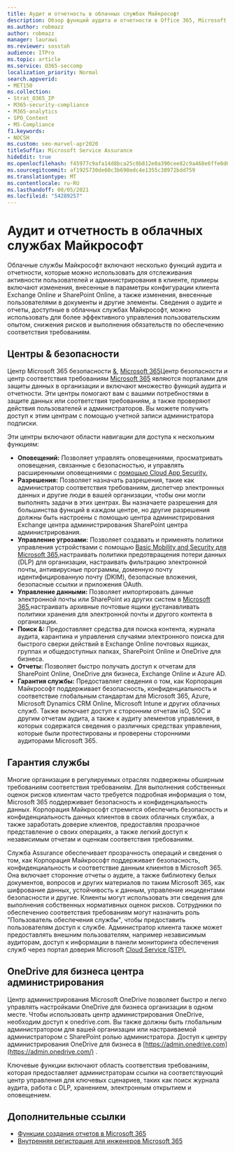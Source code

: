 ```yaml
---
title: Аудит и отчетность в облачных службах Майкрософт
description: Обзор функций аудита и отчетности в Office 365, Microsoft 365 и service Assurance.
ms.author: robmazz
author: robmazz
manager: laurawi
ms.reviewer: sosstah
audience: ITPro
ms.topic: article
ms.service: O365-seccomp
localization_priority: Normal
search.appverid:
- MET150
ms.collection:
- Strat_O365_IP
- M365-security-compliance
- M365-analytics
- SPO_Content
- MS-Compliance
f1.keywords:
- NOCSH
ms.custom: seo-marvel-apr2020
titleSuffix: Microsoft Service Assurance
hideEdit: true
ms.openlocfilehash: f45977c9afa14d8bca25c0b812e0a390cee82c9a468e6ffe0d601855ee64ed1f
ms.sourcegitcommit: af1925730de60c3b698edc4e1355c38972bdd759
ms.translationtype: MT
ms.contentlocale: ru-RU
ms.lasthandoff: 08/05/2021
ms.locfileid: "54289257"
---
```

# <a name="auditing-and-reporting-in-microsoft-cloud-services"></a>Аудит и отчетность в облачных службах Майкрософт

Облачные службы Майкрософт включают несколько функций аудита и отчетности, которые можно использовать для отслеживания активности пользователей и администрирования в клиенте, примеры включают изменения, внесенные в параметры конфигурации клиента Exchange Online и SharePoint Online, а также изменения, внесенные пользователями в документы и другие элементы. Сведения о аудите и отчеты, доступные в облачных службах Майкрософт, можно использовать для более эффективного управления пользовательским опытом, снижения рисков и выполнения обязательств по обеспечению соответствия требованиям.

## <a name="security--compliance-centers"></a>Центры & безопасности

Центр Microsoft 365 безопасности [&,](https://protection.office.com) [Microsoft 365](https://security.microsoft.com)Центр безопасности и центр соответствия требованиям [Microsoft 365](https://compliance.microsoft.com) являются порталами для защиты данных в организации и включают множество функций аудита и отчетности. Эти центры помогают вам с вашими потребностями в защите данных или соответствия требованиям, а также проверяют действия пользователей и администраторов. Вы можете получить доступ к этим центрам с помощью учетной записи администратора подписки.

Эти центры включают области навигации для доступа к нескольким функциям:

- **Оповещений:** Позволяет управлять оповещениями, просматривать оповещения, связанные с безопасностью, и управлять расширенными оповещениями с [помощью Cloud App Security.](/cloud-app-security/what-is-cloud-app-security)
- **Разрешения:** Позволяет назначать [](/microsoft-365/security/office-365-security/grant-access-to-the-security-and-compliance-center) разрешения, такие как администратор соответствия требованиям, диспетчер электронных данных и другие люди в вашей организации, чтобы они могли выполнять задачи в этих центрах. Вы назначаете разрешения для большинства функций в каждом центре, но другие разрешения должны быть настроены с помощью центра администрирования Exchange центра администрирования SharePoint центра администрирования.
- **Управление угрозами:** Позволяет создавать и применять политики управления устройствами с помощью [Basic Mobility and Security для Microsoft 365,](https://support.microsoft.com/office/overview-of-basic-mobility-and-security-for-microsoft-365-faa7d8e5-645d-4d59-839c-c8d4c1869e4a)настраивать политики предотвращения потери данных (DLP) для организации, настраивать фильтрацию электронной почты, антивирусные программы, доменную почту идентифицированную почту (DKIM), безопасные вложения, безопасные ссылки и приложения OAuth. [](/microsoft-365/compliance/data-loss-prevention-policies)
- **Управление данными:** Позволяет импортировать данные электронной почты или SharePoint из других систем в [Microsoft 365,](https://support.office.com/article/Import-PST-files-or-SharePoint-data-to-Office-365-ba688e0a-0fcb-4bd7-8e57-2b669564ea84)настраивать [](/microsoft-365/compliance/retention-policies) архивные почтовые ящики [и](https://support.office.com/article/Enable-archive-mailboxes-in-the-Office-365-Security-Compliance-Center-268a109e-7843-405b-bb3d-b9393b2342ce)устанавливать политики хранения для электронной почты и другого контента в организации.
- **Поиск &:** Предоставляет [](https://support.office.com/article/Run-a-Content-Search-in-the-Office-365-Security-Compliance-Center-61852fd9-fe8a-4880-a339-cb19ed3bff4a)средства для поиска контента, [](https://support.office.com/article/Manage-eDiscovery-cases-in-the-Office-365-Security-Compliance-Center-edea80d6-20a7-40fb-b8c4-5e8c8395f6da) журнала аудита, карантина и управления случаями электронного поиска для быстрого сверки действий в Exchange Online почтовых ящиках, группах и общедоступных папках, SharePoint Online и OneDrive для бизнеса. [](https://support.office.com/article/Search-the-audit-log-in-the-Office-365-Security-Compliance-Center-0d4d0f35-390b-4518-800e-0c7ec95e946c)
- **Отчеты:** Позволяет быстро получать [](https://support.office.com/article/Reports-in-the-Office-365-Security-Compliance-Center-7acd33ce-1ec8-49fb-b625-43bac7b58c5a) доступ к отчетам для SharePoint Online, OneDrive для бизнеса, Exchange Online и Azure AD.
- **Гарантия службы:** Предоставляет сведения о том, как Корпорация Майкрософт поддерживает безопасность, конфиденциальность и соответствие глобальным стандартам для Microsoft 365, Azure, Microsoft Dynamics CRM Online, Microsoft Intune и других облачных служб. Также включает доступ к сторонним отчетам isO, SOC и другим отчетам аудита, а также к аудиту элементов управления, в которых содержатся сведения о различных средствах управления, которые были протестированы и проверены сторонними аудиторами Microsoft 365.

## <a name="service-assurance"></a>Гарантия службы

Многие организации в регулируемых отраслях подвержены обширным требованиям соответствия требованиям. Для выполнения собственных оценок рисков клиентам часто требуется подробная информация о том, Microsoft 365 поддерживает безопасность и конфиденциальность данных. Корпорация Майкрософт стремится обеспечить безопасность и конфиденциальность данных клиентов в своих облачных службах, а также заработать доверие клиентов, предоставляя прозрачное представление о своих операциях, а также легкий доступ к независимым отчетам и оценкам соответствия требованиям.

Служба Assurance обеспечивает прозрачность операций и сведения о том, как Корпорация Майкрософт поддерживает безопасность, конфиденциальность и соответствие данным клиентов в Microsoft 365. Она включает сторонние отчеты о аудите, а также библиотеку белых документов, вопросов и других материалов по таким Microsoft 365, как шифрование данных, устойчивость к данным, управление инцидентами безопасности и другие. Клиенты могут использовать эти сведения для выполнения собственных нормативных оценок рисков. Сотрудники по обеспечению соответствия требованиям могут назначить роль "Пользователь обеспечения службы", чтобы предоставить пользователям доступ к службе. Администратор клиента также может предоставлять внешним пользователям, например независимым аудиторам, доступ к информации в панели мониторинга обеспечения служб через портал доверия Microsoft [Cloud Service (STP).](https://aka.ms/STP)

## <a name="onedrive-for-business-admin-center"></a>OneDrive для бизнеса центра администрирования

Центр администрирования Microsoft OneDrive позволяет быстро и легко управлять настройками OneDrive для бизнеса организации в одном месте. Чтобы использовать центр администрирования OneDrive, необходим доступ к onedrive.com. Вы также должны быть глобальным администратором для вашей организации или настраиваемой администратором с SharePoint ролью администратора. Доступ к центру администрирования OneDrive для бизнеса в [https://admin.onedrive.com](https://admin.onedrive.com/) .

Ключевые функции включают область соответствия требованиям, которая предоставляет администраторам ссылки на соответствующий центр управления для ключевых сценариев, таких как поиск журнала аудита, работа с DLP, хранением, электронным открытием и оповещением.

## <a name="related-links"></a>Дополнительные ссылки

- [Функции создания отчетов в Microsoft 365](assurance-reporting-features.md)
- [Внутренняя регистрация для инженеров Microsoft 365](assurance-internal-logging.md)

